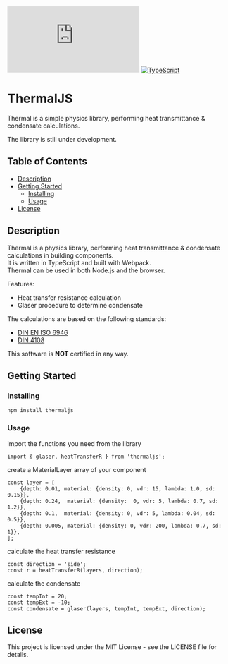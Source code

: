 [![GitHub license](https://badgen.net/github/license/Naereen/Strapdown.js)](https://github.com/Naereen/StrapDown.js/blob/master/LICENSE) [![TypeScript](https://badgen.net/badge/icon/typescript?icon=typescript&label)](https://typescriptlang.org)
  
# ThermalJS

Thermal is a simple physics library, performing heat transmittance & condensate calculations.  
     
The library is still under development.  

## Table of Contents

* [Description](#description)
* [Getting Started](#getting-started)
  * [Installing](#installing)
  * [Usage](#usage)
* [License](#license)

## Description

Thermal is a physics library, performing heat transmittance & condensate calculations in building components.  
It is written in TypeScript and built with Webpack.  
Thermal can be used in both Node.js and the browser.   

Features: 
 * Heat transfer resistance calculation
 * Glaser procedure to determine condensate

The calculations are based on the following standards:
- [DIN EN ISO 6946](https://de.wikipedia.org/wiki/EN_ISO_6946)
- [DIN 4108](https://de.wikipedia.org/wiki/DIN_4108)

This software is **NOT** certified in any way.


## Getting Started

### Installing

```
npm install thermaljs
```

### Usage
import the functions you need from the library
```
import { glaser, heatTransferR } from 'thermaljs';
```
create a MaterialLayer array of your component
```
const layer = [
	{depth: 0.01, material: {density: 0, vdr: 15, lambda: 1.0, sd: 0.15}},
	{depth: 0.24,  material: {density:  0, vdr: 5, lambda: 0.7, sd: 1.2}},
	{depth: 0.1,  material: {density: 0, vdr: 5, lambda: 0.04, sd: 0.5}},
	{depth: 0.005, material: {density: 0, vdr: 200, lambda: 0.7, sd: 1}},
];
```
calculate the heat transfer resistance
```
const direction = 'side';
const r = heatTransferR(layers, direction);
```
calculate the condensate
```
const tempInt = 20;
const tempExt = -10;
const condensate = glaser(layers, tempInt, tempExt, direction);
```


## License

This project is licensed under the MIT License - see the LICENSE file for details.  

